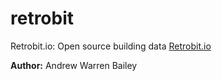 # retrobit
Retrobit.io: Open source building data
[Retrobit.io](https://www.example.com)

**Author:** Andrew Warren Bailey
